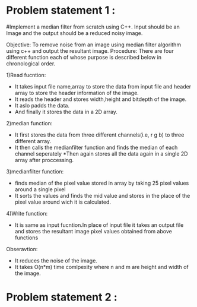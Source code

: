 # Problem statement 1 :
#Implement a median filter from scratch using C++. Input should be an Image and the output should be a reduced noisy image.

Objective:
  To remove noise from an image using median filter algorithm using c++ and output the resultant image.
Procedure:
  There are four different function each of whose purpose is described below in chronological order.
  
  1)Read fucntion:
  * It takes input file name,array to store the data from input file and header array to store the header information of the image.
  * It reads the header and stores width,height and bitdepth of the image.
  * It aslo padds the data.
  * And finally it stores the data in a 2D array.
    
   2)median function:
   * It first stores the data from three different channels(i.e, r g b) to three different array.
   * It then calls the medianfilter function and finds the median of each channel seperately
   *Then again stores all the data again in a single 2D array after proccessing.
   
   3)medianfilter function:
   * finds median of the pixel value stored in array by taking 25 pixel values around a single pixel
   * It sorts the values and finds the mid value and stores in the place of the pixel value around wich it is calculated.
   
   4)Write function:
   * It is same as input fucntion.In place of input file it takes an output file and stores the resultant image pixel values obtained from above functions

Obseravtion:
  * It reduces the noise of the image.
  * It takes O(n*m) time comlpexity where n and m are height and width of the image.
   


# Problem statement 2 :
  
  
